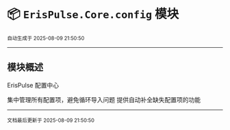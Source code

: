 # 📦 `ErisPulse.Core.config` 模块

<sup>自动生成于 2025-08-09 21:50:50</sup>

---

## 模块概述


ErisPulse 配置中心

集中管理所有配置项，避免循环导入问题
提供自动补全缺失配置项的功能

---

<sub>文档最后更新于 2025-08-09 21:50:50</sub>